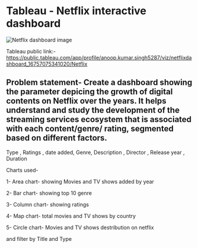 # Tableau - Netflix interactive dashboard

![Netflix dashboard image](https://user-images.githubusercontent.com/73480837/227633488-d6a4928b-734a-4bee-999e-24e1b80ba07a.png)

Tableau public link:- https://public.tableau.com/app/profile/anoop.kumar.singh5287/viz/netflixdashboard_16757075341020/Netflix

## Problem statement- Create a dashboard showing  the parameter depicing the  growth of  digital contents on Netflix over the years. It helps understand and study the development of the streaming services ecosystem that is associated with each content/genre/ rating, segmented based on different factors.

Type , Ratings , date added, Genre, Description , Director , Release year , Duration 

Charts used-

1- Area chart- showing Movies and TV shows added by year

2- Bar chart- showing top 10 genre 

3- Column chart- showing ratings

4- Map chart- total movies and TV shows by country 

5- Circle chart- Movies and TV shows destribution on netflix

 and filter by Title and Type 







